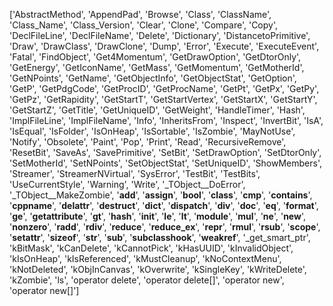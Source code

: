 ['AbstractMethod', 'AppendPad', 'Browse', 'Class', 'ClassName', 'Class_Name', 'Class_Version', 'Clear', 'Clone', 'Compare', 'Copy', 'DeclFileLine', 'DeclFileName', 'Delete', 'Dictionary', 'DistancetoPrimitive', 'Draw', 'DrawClass', 'DrawClone', 'Dump', 'Error', 'Execute', 'ExecuteEvent', 'Fatal', 'FindObject', 'Get4Momentum', 'GetDrawOption', 'GetDtorOnly', 'GetEnergy', 'GetIconName', 'GetMass', 'GetMomentum', 'GetMotherId', 'GetNPoints', 'GetName', 'GetObjectInfo', 'GetObjectStat', 'GetOption', 'GetP', 'GetPdgCode', 'GetProcID', 'GetProcName', 'GetPt', 'GetPx', 'GetPy', 'GetPz', 'GetRapidity', 'GetStartT', 'GetStartVertex', 'GetStartX', 'GetStartY', 'GetStartZ', 'GetTitle', 'GetUniqueID', 'GetWeight', 'HandleTimer', 'Hash', 'ImplFileLine', 'ImplFileName', 'Info', 'InheritsFrom', 'Inspect', 'InvertBit', 'IsA', 'IsEqual', 'IsFolder', 'IsOnHeap', 'IsSortable', 'IsZombie', 'MayNotUse', 'Notify', 'Obsolete', 'Paint', 'Pop', 'Print', 'Read', 'RecursiveRemove', 'ResetBit', 'SaveAs', 'SavePrimitive', 'SetBit', 'SetDrawOption', 'SetDtorOnly', 'SetMotherId', 'SetNPoints', 'SetObjectStat', 'SetUniqueID', 'ShowMembers', 'Streamer', 'StreamerNVirtual', 'SysError', 'TestBit', 'TestBits', 'UseCurrentStyle', 'Warning', 'Write', '_TObject__DoError', '_TObject__MakeZombie', '__add__', '__assign__', '__bool__', '__class__', '__cmp__', '__contains__', '__cppname__', '__delattr__', '__destruct__', '__dict__', '__dispatch__', '__div__', '__doc__', '__eq__', '__format__', '__ge__', '__getattribute__', '__gt__', '__hash__', '__init__', '__le__', '__lt__', '__module__', '__mul__', '__ne__', '__new__', '__nonzero__', '__radd__', '__rdiv__', '__reduce__', '__reduce_ex__', '__repr__', '__rmul__', '__rsub__', '__scope__', '__setattr__', '__sizeof__', '__str__', '__sub__', '__subclasshook__', '__weakref__', '_get_smart_ptr', 'kBitMask', 'kCanDelete', 'kCannotPick', 'kHasUUID', 'kInvalidObject', 'kIsOnHeap', 'kIsReferenced', 'kMustCleanup', 'kNoContextMenu', 'kNotDeleted', 'kObjInCanvas', 'kOverwrite', 'kSingleKey', 'kWriteDelete', 'kZombie', 'ls', 'operator delete', 'operator delete[]', 'operator new', 'operator new[]']
